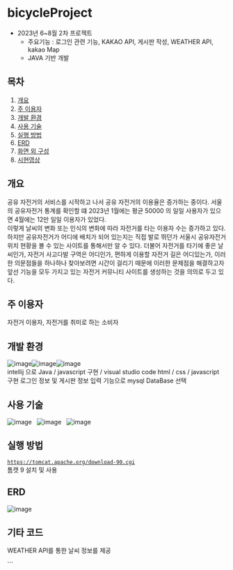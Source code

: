 # bicycleProject

+ 2023년 6~8월 2차 프로젝트
    - 주요기능 : 로그인 관련 기능, KAKAO API, 게시판 작성, WEATHER API, kakao Map
    - JAVA 기반 개발
 
## 목차
1. [개요](#개요)
2. [주 이용자](#주-이용자)
3. [개발 환경](#개발-환경)
4. [사용 기술](#사용-기술)
5. [실행 방법](#실행-방법)
6. [ERD](#erd)
7. [화면 외 구성](#화면-구성)
8. [시현영상](#시현-영상)


## 개요
공유 자전거의 서비스를 시작하고 나서 공유 자전거의 이용율은 증가하는 중이다. 서울의 공유자전거 통계를 확인할 떄 2023년 1월에는 평균 50000 의 일일 사용자가 있으면 4월에는 12만 일일 이용자가 있었다.<br>
이렇게 날씨의 변화 또는 인식의 변화에 따라 자전거를 타는 이용자 수는 증가하고 있다. 하지만 공유자전거가 어디에 배치가 되어 있는지는 직접 발로 뛰던가 서울시 공유자전거 위치 현황을 볼 수 있는 사이트를 통해서만 알 수 있다. 더불어 자전거를 타기에 좋은 날씨인가, 자전거 사고다발 구역은 어디인가, 편하게 이용할 자전거 길은 어디있는가, 이러한 의문점들을 하나하나 찾아보려면 시간이 걸리기 때문에 이러한 문제점을 해결하고자 앞선 기능을 모두 가지고 있는 자전거 커뮤니티 사이트를 생성하는 것을 의의로 두고 있다.<br>

## 주 이용자
자전거 이용자, 자전거를 취미로 하는 소비자
## 개발 환경
![image](https://github.com/leem5514/CocktailProject/assets/116091798/df032a32-7a9a-48b8-aa67-926feeb84821)![image](https://github.com/leem5514/CocktailProject/assets/116091798/f824aa42-51a5-4446-8883-81639f5641aa)![image](https://github.com/leem5514/CocktailProject/assets/116091798/a319994e-0c89-458b-8e6c-dddcef4df672)<br>
intellij 으로 Java / javascript 구현 / visual studio code html / css / javascript 구현 
로그인 정보 및 게시판 정보 입력 기능으로 mysql DataBase 선택
## 사용 기술

![image](https://github.com/leem5514/CocktailProject/assets/116091798/5dd6bb86-cb67-41a9-bcc1-fdabc227c905) &nbsp;
![image](https://github.com/leem5514/CocktailProject/assets/116091798/a28922f2-e4fb-4d62-8ede-a51c2ac3f736) &nbsp;
![image](https://github.com/leem5514/CocktailProject/assets/116091798/4b92c401-ac71-4c36-9163-9e6e66edb039)

## 실행 방법
<code>https://tomcat.apache.org/download-90.cgi</code><br>
톰캣 9 설치 및 사용<br>

## ERD

![image](https://github.com/leem5514/bicycleProject/assets/116091798/fef1a483-2d64-4dcd-af44-f93f09901e52)

## 기타 코드
<p> WEATHER API를 통한 날씨 정보를 제공</p>
```
    <script>
        // OpenWeatherMap API 키
        const apiKey = "개인 키";
        // 위치 정보 (도시 이름, 국가 코드)
        const city = "Seoul,KR";
        // API 요청 URL
        const apiUrl = `https://api.openweathermap.org/data/2.5/weather?q=${city}&appid=${apiKey}`;

        // API 호출 및 날씨 정보 표시
        fetch(apiUrl)
            .then(response => response.json())
            .then(data => {
                const weatherIcon = data.weather[0].icon;
                const iconUrl = `http://openweathermap.org/img/w/${weatherIcon}.png`;
                const weatherIconElement = document.getElementById("weather-icon");
                weatherIconElement.style.backgroundImage = `url(${iconUrl})`;

                const cityNameElement = document.getElementById("city-name");
                cityNameElement.textContent = data.name;

                const temperatureElement = document.getElementById("temperature");
                const temperature = data.main.temp - 273.15;
                temperatureElement.textContent = ` ${temperature.toFixed(1)}°C`;
            })
            .catch(error => {
                console.log("Error fetching weather data:", error);
            });
    </script>
</div>
```

<P> 카카오 MAP API</P>


    <script charset="UTF-8" class="daum_roughmap_loader_script" src="https://ssl.daumcdn.net/dmaps/map_js_init/roughmapLoader.js"></script>
    // 지도의 크기 제공
    <div id="map" style="width:100%;height:100vh;"></div>
    <script type="text/javascript" src="//dapi.kakao.com/v2/maps/sdk.js?appkey='제공받은 api 키'"></script>
    <script>
        var container = document.getElementById('map');
        var options = {
            center: new kakao.maps.LatLng(37.55564880, 126.91062927), //중심좌표
            level: 3
        };
        var map = new kakao.maps.Map(container, options);
        map.addOverlayMapTypeId(kakao.maps.MapTypeId.BICYCLE);
    </script>
    
## 화면 구성
main.html<br>
![image](https://github.com/leem5514/CocktailProject/assets/116091798/89fb2a5a-83b9-46a6-9539-6eecc47c8834)
<br>
기본화면으로서 지도, 날씨정보, 로그인, 자전거 보관함 , 위험구간, 게시판 으로 이동할 수 있도록 설계
<br>
<br>
login.html
<br>
![image](https://github.com/leem5514/BikeRoadProject/assets/116091798/a12fc425-3bce-4341-9c18-dd8e48647c3d)
<br>
로그인 사이트로 회원가입하고 로그인 가능
카카오톡 api를 적용하여 카카오로도 로그인 할 수 있도록 설계
<br>
<br>
게시판 리스트 , 생성 , 수정 , 삭제 기능
<br>
![image](https://github.com/leem5514/BikeRoadProject/assets/116091798/194583cb-56bb-4e13-bf20-de51cd0775e6)
<br>
![image](https://github.com/leem5514/BikeRoadProject/assets/116091798/0c3131aa-9ef9-48d5-ac5a-ba776aeab3d8)
<br>
![image](https://github.com/leem5514/BikeRoadProject/assets/116091798/90197f21-b5cf-4d8d-90c5-343f5830e022)
<br>
<br>

자전거 도로, 위험 구역, 자전거 거치대 화면 구성
<br>
![image](https://github.com/leem5514/BikeRoadProject/assets/116091798/6a4f715a-d908-42bf-b6c3-2c58bb5d9c68)
<br>
![image](https://github.com/leem5514/BikeRoadProject/assets/116091798/8ec0d9b7-a9f1-4fa8-9395-1aab693f7593)
<br>
![image](https://github.com/leem5514/BikeRoadProject/assets/116091798/fd78721e-07cc-412b-9099-ffba33358de4)
<br>
<br>

업데이트 기록
<br>
![image](https://github.com/leem5514/BikeRoadProject/assets/116091798/a44a00fe-6284-43a2-8764-9f75611b3672)
<br>
<br>

개인정보 처리 방침
<br>
![image](https://github.com/leem5514/BikeRoadProject/assets/116091798/d3298944-8f32-4449-a7a0-c680c180ccb8)
<br>
<br>

참고 사이트
<br>
![image](https://github.com/leem5514/BikeRoadProject/assets/116091798/d3173774-1a19-4447-bd2c-9f1fc0c90c63)
<br>
<br>

등의 화면 구성
<br>





## 시현 영상
<a>Youtube 영상</a><br>
[![Video Label](http://img.youtube.com/vi/FVN-WD0xFwI/0.jpg)](https://youtu.be/FVN-WD0xFwI)
